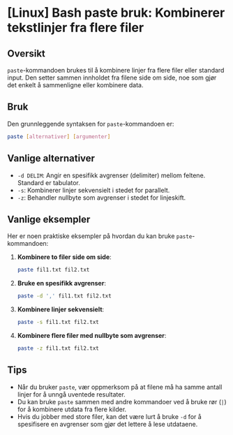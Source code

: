 # [Linux] Bash paste bruk: Kombinerer tekstlinjer fra flere filer

## Oversikt
`paste`-kommandoen brukes til å kombinere linjer fra flere filer eller standard input. Den setter sammen innholdet fra filene side om side, noe som gjør det enkelt å sammenligne eller kombinere data.

## Bruk
Den grunnleggende syntaksen for `paste`-kommandoen er:

```bash
paste [alternativer] [argumenter]
```

## Vanlige alternativer
- `-d DELIM`: Angir en spesifikk avgrenser (delimiter) mellom feltene. Standard er tabulator.
- `-s`: Kombinerer linjer sekvensielt i stedet for parallelt.
- `-z`: Behandler nullbyte som avgrenser i stedet for linjeskift.

## Vanlige eksempler
Her er noen praktiske eksempler på hvordan du kan bruke `paste`-kommandoen:

1. **Kombinere to filer side om side**:
   ```bash
   paste fil1.txt fil2.txt
   ```

2. **Bruke en spesifikk avgrenser**:
   ```bash
   paste -d ',' fil1.txt fil2.txt
   ```

3. **Kombinere linjer sekvensielt**:
   ```bash
   paste -s fil1.txt fil2.txt
   ```

4. **Kombinere flere filer med nullbyte som avgrenser**:
   ```bash
   paste -z fil1.txt fil2.txt
   ```

## Tips
- Når du bruker `paste`, vær oppmerksom på at filene må ha samme antall linjer for å unngå uventede resultater.
- Du kan bruke `paste` sammen med andre kommandoer ved å bruke rør (`|`) for å kombinere utdata fra flere kilder.
- Hvis du jobber med store filer, kan det være lurt å bruke `-d` for å spesifisere en avgrenser som gjør det lettere å lese utdataene.